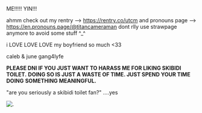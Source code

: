 

ME!!!!! YIN!!! 

ahmm check out my rentry --> https://rentry.co/utcm and pronouns page --> https://en.pronouns.page/@titancameraman dont rlly use strawpage anymore to avoid some stuff ^_^

i LOVE LOVE LOVE my boyfriend so much <33

caleb & june gang4lyfe


**PLEASE DNI IF YOU JUST WANT TO HARASS ME FOR LIKING SKIBIDI TOILET.**
**DOING SO IS JUST A WASTE OF TIME. JUST SPEND YOUR TIME DOING**
**SOMETHING MEANINGFUL.**


"are you seriously a skibidi toilet fan?"
....yes

![.](https://http2.mlstatic.com/D_NQ_NP_695415-MLU73060796625_112023-O.webp)
